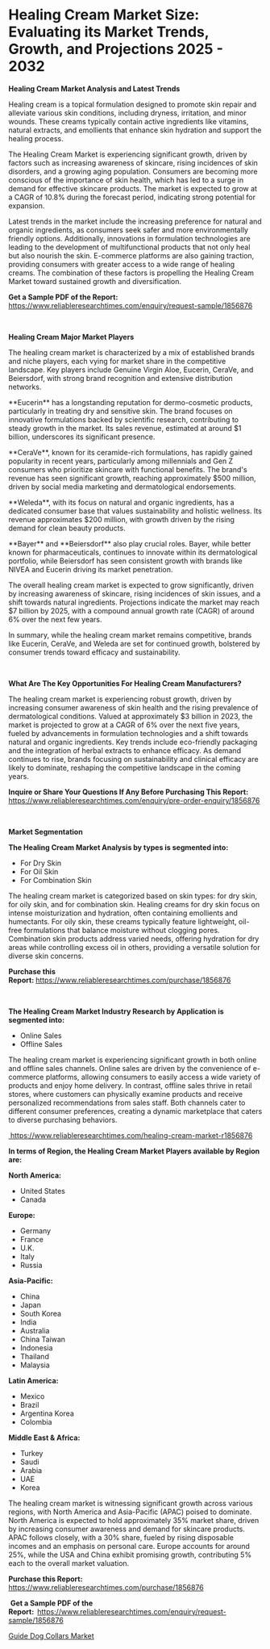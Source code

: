 <p><h1>Healing Cream Market Size: Evaluating its Market Trends, Growth, and Projections 2025 - 2032</h1></p><p><strong>Healing Cream Market Analysis and Latest Trends</strong></p>
<p><p>Healing cream is a topical formulation designed to promote skin repair and alleviate various skin conditions, including dryness, irritation, and minor wounds. These creams typically contain active ingredients like vitamins, natural extracts, and emollients that enhance skin hydration and support the healing process.</p><p>The Healing Cream Market is experiencing significant growth, driven by factors such as increasing awareness of skincare, rising incidences of skin disorders, and a growing aging population. Consumers are becoming more conscious of the importance of skin health, which has led to a surge in demand for effective skincare products. The market is expected to grow at a CAGR of 10.8% during the forecast period, indicating strong potential for expansion.</p><p>Latest trends in the market include the increasing preference for natural and organic ingredients, as consumers seek safer and more environmentally friendly options. Additionally, innovations in formulation technologies are leading to the development of multifunctional products that not only heal but also nourish the skin. E-commerce platforms are also gaining traction, providing consumers with greater access to a wide range of healing creams. The combination of these factors is propelling the Healing Cream Market toward sustained growth and diversification.</p></p>
<p><strong>Get a Sample PDF of the Report:&nbsp;</strong> <a href="https://www.reliableresearchtimes.com/enquiry/request-sample/1856876?utm_campaign=1581&utm_medium=2&utm_source=Github&utm_content=ia&utm_term=07022025&utm_id=healing-cream">https://www.reliableresearchtimes.com/enquiry/request-sample/1856876</a></p>
<p>&nbsp;</p>
<p><strong>Healing Cream Major Market Players</strong></p>
<p><p>The healing cream market is characterized by a mix of established brands and niche players, each vying for market share in the competitive landscape. Key players include Genuine Virgin Aloe, Eucerin, CeraVe, and Beiersdorf, with strong brand recognition and extensive distribution networks.</p><p>**Eucerin** has a longstanding reputation for dermo-cosmetic products, particularly in treating dry and sensitive skin. The brand focuses on innovative formulations backed by scientific research, contributing to steady growth in the market. Its sales revenue, estimated at around $1 billion, underscores its significant presence.</p><p>**CeraVe**, known for its ceramide-rich formulations, has rapidly gained popularity in recent years, particularly among millennials and Gen Z consumers who prioritize skincare with functional benefits. The brand's revenue has seen significant growth, reaching approximately $500 million, driven by social media marketing and dermatological endorsements.</p><p>**Weleda**, with its focus on natural and organic ingredients, has a dedicated consumer base that values sustainability and holistic wellness. Its revenue approximates $200 million, with growth driven by the rising demand for clean beauty products.</p><p>**Bayer** and **Beiersdorf** also play crucial roles. Bayer, while better known for pharmaceuticals, continues to innovate within its dermatological portfolio, while Beiersdorf has seen consistent growth with brands like NIVEA and Eucerin driving its market penetration.</p><p>The overall healing cream market is expected to grow significantly, driven by increasing awareness of skincare, rising incidences of skin issues, and a shift towards natural ingredients. Projections indicate the market may reach $7 billion by 2025, with a compound annual growth rate (CAGR) of around 6% over the next few years.</p><p>In summary, while the healing cream market remains competitive, brands like Eucerin, CeraVe, and Weleda are set for continued growth, bolstered by consumer trends toward efficacy and sustainability.</p></p>
<p>&nbsp;</p>
<p><strong>What Are The Key Opportunities For Healing Cream Manufacturers?</strong></p>
<p><p>The healing cream market is experiencing robust growth, driven by increasing consumer awareness of skin health and the rising prevalence of dermatological conditions. Valued at approximately $3 billion in 2023, the market is projected to grow at a CAGR of 6% over the next five years, fueled by advancements in formulation technologies and a shift towards natural and organic ingredients. Key trends include eco-friendly packaging and the integration of herbal extracts to enhance efficacy. As demand continues to rise, brands focusing on sustainability and clinical efficacy are likely to dominate, reshaping the competitive landscape in the coming years.</p></p>
<p><strong>Inquire or Share Your Questions If Any Before Purchasing This Report:</strong> <a href="https://www.reliableresearchtimes.com/enquiry/pre-order-enquiry/1856876?utm_campaign=1581&utm_medium=2&utm_source=Github&utm_content=ia&utm_term=07022025&utm_id=healing-cream">https://www.reliableresearchtimes.com/enquiry/pre-order-enquiry/1856876</a></p>
<p>&nbsp;</p>
<p><strong>Market Segmentation</strong></p>
<p><strong>The Healing Cream Market Analysis by types is segmented into:</strong></p>
<p><ul><li>For Dry Skin</li><li>For Oil Skin</li><li>For Combination Skin</li></ul></p>
<p><p>The healing cream market is categorized based on skin types: for dry skin, for oily skin, and for combination skin. Healing creams for dry skin focus on intense moisturization and hydration, often containing emollients and humectants. For oily skin, these creams typically feature lightweight, oil-free formulations that balance moisture without clogging pores. Combination skin products address varied needs, offering hydration for dry areas while controlling excess oil in others, providing a versatile solution for diverse skin concerns.</p></p>
<p><strong>Purchase this Report:&nbsp;</strong><a href="https://www.reliableresearchtimes.com/purchase/1856876?utm_campaign=1581&utm_medium=2&utm_source=Github&utm_content=ia&utm_term=07022025&utm_id=healing-cream">https://www.reliableresearchtimes.com/purchase/1856876</a></p>
<p>&nbsp;</p>
<p><strong>The Healing Cream Market Industry Research by Application is segmented into:</strong></p>
<p><ul><li>Online Sales</li><li>Offline Sales</li></ul></p>
<p><p>The healing cream market is experiencing significant growth in both online and offline sales channels. Online sales are driven by the convenience of e-commerce platforms, allowing consumers to easily access a wide variety of products and enjoy home delivery. In contrast, offline sales thrive in retail stores, where customers can physically examine products and receive personalized recommendations from sales staff. Both channels cater to different consumer preferences, creating a dynamic marketplace that caters to diverse purchasing behaviors.</p></p>
<p><a href="https://www.reliableresearchtimes.com/healing-cream-market-r1856876?utm_campaign=1581&utm_medium=2&utm_source=Github&utm_content=ia&utm_term=07022025&utm_id=healing-cream">&nbsp;https://www.reliableresearchtimes.com/healing-cream-market-r1856876</a></p>
<p><strong>In terms of Region, the Healing Cream Market Players available by Region are:</strong></p>
<p>
    <p> <strong> North America: </strong>
        <ul>
            <li>United States</li>
            <li>Canada</li>
        </ul>
        </p> 
    <p> <strong> Europe: </strong>
        <ul>
            <li>Germany</li>
            <li>France</li>
            <li>U.K.</li>
            <li>Italy</li>
            <li>Russia</li>
        </ul>
        </p> 
    <p> <strong> Asia-Pacific: </strong>
        <ul>
            <li>China</li>
            <li>Japan</li>
            <li>South Korea</li>
            <li>India</li>
            <li>Australia</li>
            <li>China Taiwan</li>
            <li>Indonesia</li>
            <li>Thailand</li>
            <li>Malaysia</li>
        </ul>
        </p> 
    <p> <strong> Latin America: </strong>
        <ul>
            <li>Mexico</li>
            <li>Brazil</li>
            <li>Argentina Korea</li>
            <li>Colombia</li>
        </ul>
        </p> 
    <p> <strong> Middle East & Africa: </strong>
        <ul>
            <li>Turkey</li>
            <li>Saudi</li>
            <li>Arabia</li>
            <li>UAE</li>
            <li>Korea</li>
        </ul>
    </p>
    </p>
<p><p>The healing cream market is witnessing significant growth across various regions, with North America and Asia-Pacific (APAC) poised to dominate. North America is expected to hold approximately 35% market share, driven by increasing consumer awareness and demand for skincare products. APAC follows closely, with a 30% share, fueled by rising disposable incomes and an emphasis on personal care. Europe accounts for around 25%, while the USA and China exhibit promising growth, contributing 5% each to the overall market valuation.</p></p>
<p><strong>Purchase this Report: </strong><a href="https://www.reliableresearchtimes.com/purchase/1856876?utm_campaign=1581&utm_medium=2&utm_source=Github&utm_content=ia&utm_term=07022025&utm_id=healing-cream">https://www.reliableresearchtimes.com/purchase/1856876</a></p>
<p>&nbsp;<strong>Get a Sample PDF of the Report:&nbsp;&nbsp;</strong><a href="https://www.reliableresearchtimes.com/enquiry/request-sample/1856876?utm_campaign=1581&utm_medium=2&utm_source=Github&utm_content=ia&utm_term=07022025&utm_id=healing-cream">https://www.reliableresearchtimes.com/enquiry/request-sample/1856876</a></p>
<p><strong></strong></p>
<p><p><a href="https://github.com/mookiesville/Market-Research-Report-List-1/blob/main/guide-dog-collars-market.md?utm_campaign=1581&utm_medium=2&utm_source=Github&utm_content=ia&utm_term=07022025&utm_id=healing-cream">Guide Dog Collars Market</a></p></p>